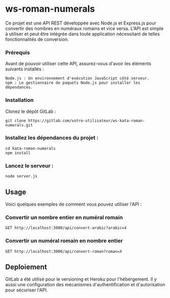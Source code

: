 # ws-roman-numerals

Ce projet est une API REST développée avec Node.js et Express.js pour convertir des nombres en numéraux romains et vice versa. L'API est simple à utiliser et peut être intégrée dans toute application nécessitant de telles fonctionnalités de conversion.

### Prérequis
Avant de pouvoir utiliser cette API, assurez-vous d'avoir les éléments suivants installés :
````
Node.js : Un environnement d'exécution JavaScript côté serveur.
npm : Le gestionnaire de paquets Node.js pour installer les dépendances.
````
  
### Installation
Clonez le dépôt GitLab :

````
git clone https://gitlab.com/votre-utilisateur/ws-kata-roman-numerals.git
````

### Installez les dépendances du projet :
````
cd kata-roman-numerals
npm install
````
### Lancez le serveur :
````
node server.js
````


## Usage
Voici quelques exemples de comment vous pouvez utiliser l'API :

### Convertir un nombre entier en numéral romain
`GET http://localhost:3000/api/convert-arabic?arabic=4`

### Convertir un numéral romain en nombre entier
`GET http://localhost:3000/api/convert-roman?roman=X`

## Deploiement
GitLab a été utilisé pour le versioning et Heroku pour l'hébérgement. 
Il y aussi une configuration des mécanismes d'authentification et d'autorisation pour sécuriser l'API.



